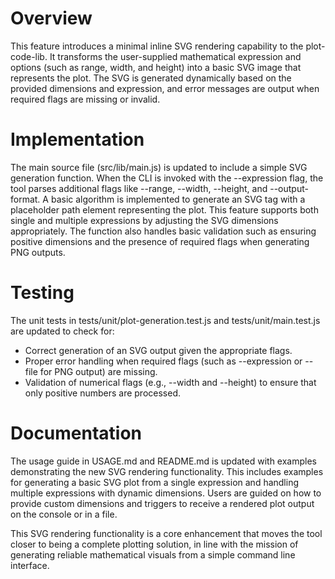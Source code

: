 # Overview
This feature introduces a minimal inline SVG rendering capability to the plot-code-lib. It transforms the user-supplied mathematical expression and options (such as range, width, and height) into a basic SVG image that represents the plot. The SVG is generated dynamically based on the provided dimensions and expression, and error messages are output when required flags are missing or invalid.

# Implementation
The main source file (src/lib/main.js) is updated to include a simple SVG generation function. When the CLI is invoked with the --expression flag, the tool parses additional flags like --range, --width, --height, and --output-format. A basic algorithm is implemented to generate an SVG tag with a placeholder path element representing the plot. This feature supports both single and multiple expressions by adjusting the SVG dimensions appropriately. The function also handles basic validation such as ensuring positive dimensions and the presence of required flags when generating PNG outputs.

# Testing
The unit tests in tests/unit/plot-generation.test.js and tests/unit/main.test.js are updated to check for:
- Correct generation of an SVG output given the appropriate flags.
- Proper error handling when required flags (such as --expression or --file for PNG output) are missing.
- Validation of numerical flags (e.g., --width and --height) to ensure that only positive numbers are processed.

# Documentation
The usage guide in USAGE.md and README.md is updated with examples demonstrating the new SVG rendering functionality. This includes examples for generating a basic SVG plot from a single expression and handling multiple expressions with dynamic dimensions. Users are guided on how to provide custom dimensions and triggers to receive a rendered plot output on the console or in a file.

This SVG rendering functionality is a core enhancement that moves the tool closer to being a complete plotting solution, in line with the mission of generating reliable mathematical visuals from a simple command line interface.